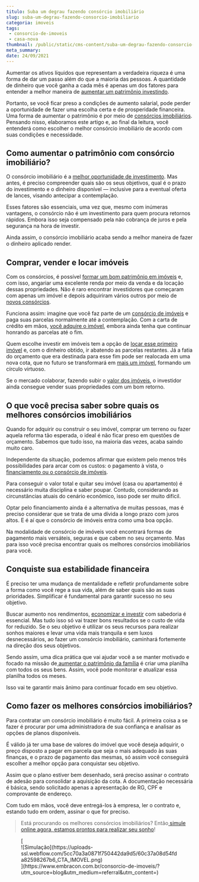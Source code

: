 ```yaml
---
titulo: Suba um degrau fazendo consórcio imobiliário
slug: suba-um-degrau-fazendo-consorcio-imobiliario
categoria: imoveis
tags:
 - consorcio-de-imoveis
 - casa-nova
thumbnail: /public/static/cms-content/suba-um-degrau-fazendo-consorcio-imobiliario.jpg
meta_summary: 
date: 24/09/2021
---
```

Aumentar os ativos líquidos que representam a verdadeira riqueza é uma forma de dar um passo além do que a maioria das pessoas. A quantidade de dinheiro que você ganha a cada mês é apenas um dos fatores para entender a melhor maneira de [aumentar um patrimônio investindo](https://www.embracon.com.br/blog/e-possivel-aumentar-o-patrimonio-saiba-aqui).

Portanto, se você ficar preso a condições de aumento salarial, pode perder a oportunidade de fazer uma escolha certa e de prosperidade financeira. Uma forma de aumentar o patrimônio é por meio de [consórcios imobiliários](https://www.embracon.com.br/blog/como-fazer-um-consorcio-de-imoveis-ainda-em-2021). Pensando nisso, elaboramos este artigo e, ao final da leitura, você entenderá como escolher o melhor consórcio imobiliário de acordo com suas condições e necessidade.

Como aumentar o patrimônio com consórcio imobiliário? 
------------------------------------------------------

O consórcio imobiliário é a [melhor oportunidade de investimento](https://www.embracon.com.br/blog/8-motivos-que-comprovam-que-consorcio-e-investimento). Mas antes, é preciso compreender quais são os seus objetivos, qual é o prazo do investimento e o dinheiro disponível — inclusive para a eventual oferta de lances, visando antecipar a contemplação.

Esses fatores são essenciais, uma vez que, mesmo com inúmeras vantagens, o consórcio não é um investimento para quem procura retornos rápidos. Embora isso seja compensado pela não cobrança de juros e pela segurança na hora de investir.

Ainda assim, o consórcio imobiliário acaba sendo a melhor maneira de fazer o dinheiro aplicado render.

Comprar, vender e locar imóveis 
--------------------------------

Com os consórcios, é possível [formar um bom patrimônio em imóveis](https://www.embracon.com.br/blog/segundo-imovel-vale-a-pena) e, com isso, angariar uma excelente renda por meio da venda e da locação dessas propriedades. Não é raro encontrar investidores que começaram com apenas um imóvel e depois adquiriram vários outros por meio de [novos consórcios](https://www.embracon.com.br/blog/como-o-consorcio-de-imoveis-cresceu-ao-longo-de-2020).

Funciona assim: imagine que você faz parte de um [consórcio de imóveis](https://www.embracon.com.br/blog/como-funciona-um-consorcio-de-imoveis-no-brasil) e paga suas parcelas normalmente até a contemplação. Com a carta de crédito em mãos, [você adquire o imóvel](https://www.embracon.com.br/blog/e-possivel-comprar-um-imovel-em-outro-estado-com-consorcio), embora ainda tenha que continuar honrando as parcelas até o fim.

Quem escolhe investir em imóveis tem a opção de [locar esse primeiro imóvel](https://www.embracon.com.br/blog/alugar-casa-ou-fazer-o-consorcio-qual-vale-mais-a-pena) e, com o dinheiro obtido, ir abatendo as parcelas restantes. Já a fatia do orçamento que era destinada para esse fim pode ser realocada em uma nova cota, que no futuro se transformará em [mais um imóvel](https://www.embracon.com.br/blog/qual-a-melhor-forma-de-comprar-o-primeiro-imovel), formando um círculo virtuoso.

Se o mercado colaborar, fazendo subir o [valor dos imóveis](https://www.embracon.com.br/blog/5-passos-para-voce-usar-o-fgts-no-consorcio-imobiliario), o investidor ainda consegue vender suas propriedades com um bom retorno.

O que você precisa saber sobre quais os melhores consórcios imobiliários 
-------------------------------------------------------------------------

Quando for adquirir ou construir o seu imóvel, comprar um terreno ou fazer aquela reforma tão esperada, o ideal é não ficar preso em questões de orçamento. Sabemos que tudo isso, na maioria das vezes, acaba saindo muito caro.

Independente da situação, podemos afirmar que existem pelo menos três possibilidades para arcar com os custos: o pagamento à vista, o [financiamento ou o consórcio de imóveis](https://www.embracon.com.br/tag/consorcio-x-financiamento).

Para conseguir o valor total e quitar seu imóvel (casa ou apartamento) é necessário muita disciplina e saber poupar. Contudo, considerando as circunstâncias atuais do cenário econômico, isso pode ser muito difícil.

Optar pelo financiamento ainda é a alternativa de muitas pessoas, mas é preciso considerar que se trata de uma dívida a longo prazo com juros altos. E é aí que o consórcio de imóveis entra como uma boa opção.

Na modalidade de consórcio de imóveis você encontrará formas de pagamento mais versáteis, seguras e que cabem no seu orçamento. Mas para isso você precisa encontrar quais os melhores consórcios imobiliários para você.

Conquiste sua estabilidade financeira 
--------------------------------------

É preciso ter uma mudança de mentalidade e refletir profundamente sobre a forma como você rege a sua vida, além de saber quais são as suas prioridades. Simplificar é fundamental para garantir sucesso no seu objetivo.

Buscar aumento nos rendimentos, [economizar e investir](https://www.embracon.com.br/blog/afinal-quais-sao-as-diferencas-entre-poupar-economizar-e-investir) com sabedoria é essencial. Mas tudo isso só vai trazer bons resultados se o custo de vida for reduzido. Se o seu objetivo é utilizar os seus recursos para realizar sonhos maiores e levar uma vida mais tranquila e sem luxos desnecessários, ao fazer um consórcio imobiliário, caminhará fortemente na direção dos seus objetivos.

Sendo assim, uma dica prática que vai ajudar você a se manter motivado e focado na missão de[ aumentar o patrimônio da família](https://www.embracon.com.br/blog/e-possivel-aumentar-o-patrimonio-saiba-aqui) é criar uma planilha com todos os seus bens. Assim, você pode monitorar e atualizar essa planilha todos os meses.

Isso vai te garantir mais ânimo para continuar focado em seu objetivo.

Como fazer os melhores consórcios imobiliários? 
------------------------------------------------

Para contratar um consórcio imobiliário é muito fácil. A primeira coisa a se fazer é procurar por uma administradora de sua confiança e analisar as opções de planos disponíveis.

É válido já ter uma base de valores do imóvel que você deseja adquirir, o preço disposto a pagar em parcela que seja o mais adequado às suas finanças, e o prazo de pagamento das mesmas, só assim você conseguirá escolher a melhor opção para conquistar seu objetivo.

Assim que o plano estiver bem desenhado, será preciso assinar o contrato de adesão para consolidar a aquisição da cota. A documentação necessária é básica, sendo solicitado apenas a apresentação de RG, CPF e comprovante de endereço.

Com tudo em mãos, você deve entregá-los à empresa, ler o contrato e, estando tudo em ordem, assinar o que for preciso.

> Está procurando os melhores consórcios imobiliários? Então[ simule online agora, estamos prontos para realizar seu sonho](https://www.embracon.com.br/servicos/planos-de-consorcio-imobiliario)!

<figure class="w-richtext-figure-type-image w-richtext-align-center">[<div>![Simulação](https://uploads-ssl.webflow.com/5cc70a3a0871f750442da9d5/60c37a08d54fda82598267b6_CTA_IMOVEL.png)</div>](https://www.embracon.com.br/consorcio-de-imoveis/?utm_source=blog&utm_medium=referral&utm_content=)</figure>
